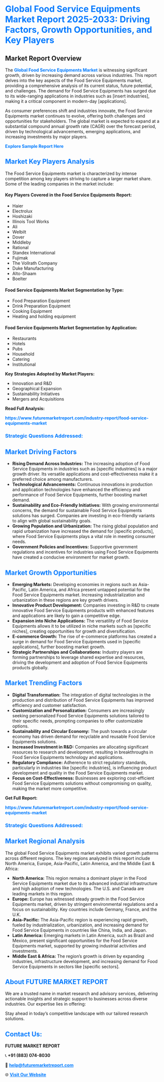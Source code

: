 <h1 style="color: #007BFF;">Global Food Service Equipments Market Report 2025-2033: Driving Factors, Growth Opportunities, and Key Players</h1>

<section id="overview">
<h2>Market Report Overview</h2>
<p>The <a href="https://www.futuremarketreport.com/industry-report/food-service-equipments-market" style="color: #007BFF; text-decoration: none;"><strong>Global Food Service Equipments Market</strong></a> is witnessing significant growth, driven by increasing demand across various industries. This report delves into the key aspects of the Food Service Equipments market, providing a comprehensive analysis of its current status, future potential, and challenges. The demand for Food Service Equipments has surged due to its wide-ranging applications in industries such as [insert industries], making it a critical component in modern-day [applications].</p>
<p>As consumer preferences shift and industries innovate, the Food Service Equipments market continues to evolve, offering both challenges and opportunities for stakeholders. The global market is expected to expand at a substantial compound annual growth rate (CAGR) over the forecast period, driven by technological advancements, emerging applications, and increasing investments by major players.</p>
</section>

<section id="overview">
<p><a href="https://www.futuremarketreport.com/request-sample/reportId=87972" style="color: #007BFF; text-decoration: none;"><strong>Explore Sample Report Here</strong></a></p>
</section>

<section id="key-players">
<h2 style="color: #007BFF;">Market Key Players Analysis</h2>
<p>The Food Service Equipments market is characterized by intense competition among key players striving to capture a larger market share. Some of the leading companies in the market include:</p>
<h4>Key Players Covered in the Food Service Equipments Report:</h4>
<ul><li>Haier</li><li>Electrolux</li><li>Hoshizaki</li><li>Illinois Tool Works</li><li>Ali</li><li>Welbilt</li><li>Dover</li><li>Middleby</li><li>Rational</li><li>Standex International</li><li>Fujimak</li><li>The Vollrath Company</li><li>Duke Manufacturing</li><li>Alto-Shaam</li><li>Boelter</li></ul>
<h4>Food Service Equipments Market Segmentation by Type:</h4>
<ul><li>Food Preparation Equipment</li><li>Drink Preparation Equipment</li><li>Cooking Equipment</li><li>Heating and holding equipment</li></ul>

<h4>Food Service Equipments Market Segmentation by Application:</h4>
<ul><li>Restaurants</li><li>Hotels</li><li>Pubs</li><li>Household</li><li>Catering</li><li>Institutional</li></ul>
<p><strong>Key Strategies Adopted by Market Players:</strong></p>
<ul>
<li>Innovation and R&D</li>
<li>Geographical Expansion</li>
<li>Sustainability Initiatives</li>
<li>Mergers and Acquisitions</li>
</ul>
</section>

<section>
<p><strong>Read Full Analysis: </strong></p><a href="https://www.futuremarketreport.com/industry-report/food-service-equipments-market" style="color: #007BFF; text-decoration: none;"><strong>https://www.futuremarketreport.com/industry-report/food-service-equipments-market</strong></a>
<h3 style="color: #007BFF;">Strategic Questions Addressed:</h3>
</section>

<section id="driving-factors">
<h2 style="color: #007BFF;">Market Driving Factors</h2>
<ul>
<li><strong>Rising Demand Across Industries:</strong> The increasing adoption of Food Service Equipments in industries such as [specific industries] is a major growth driver. Its versatile applications and cost-effectiveness make it a preferred choice among manufacturers.</li>
<li><strong>Technological Advancements:</strong> Continuous innovations in production and application technologies have enhanced the efficiency and performance of Food Service Equipments, further boosting market demand.</li>
<li><strong>Sustainability and Eco-Friendly Initiatives:</strong> With growing environmental concerns, the demand for sustainable Food Service Equipments solutions has surged. Companies are investing in eco-friendly variants to align with global sustainability goals.</li>
<li><strong>Growing Population and Urbanization:</strong> The rising global population and rapid urbanization have increased the demand for [specific products], where Food Service Equipments plays a vital role in meeting consumer needs.</li>
<li><strong>Government Policies and Incentives:</strong> Supportive government regulations and incentives for industries using Food Service Equipments have created a conducive environment for market growth.</li>
</ul>
</section>

<section id="growth-opportunities">
<h2 style="color: #007BFF;">Market Growth Opportunities</h2>
<ul>
<li><strong>Emerging Markets:</strong> Developing economies in regions such as Asia-Pacific, Latin America, and Africa present untapped potential for the Food Service Equipments market. Increasing industrialization and urbanization in these regions are key growth drivers.</li>
<li><strong>Innovative Product Development:</strong> Companies investing in R&D to create innovative Food Service Equipments products with enhanced features and applications are likely to gain a competitive edge.</li>
<li><strong>Expansion into Niche Applications:</strong> The versatility of Food Service Equipments allows it to be utilized in niche markets such as [specific niches], creating opportunities for growth and diversification.</li>
<li><strong>E-commerce Growth:</strong> The rise of e-commerce platforms has created a surge in demand for Food Service Equipments used in [specific applications], further boosting market growth.</li>
<li><strong>Strategic Partnerships and Collaborations:</strong> Industry players are forming partnerships to leverage shared expertise and resources, driving the development and adoption of Food Service Equipments products globally.</li>
</ul>
</section>

<section id="trending-factors">
<h2 style="color: #007BFF;">Market Trending Factors</h2>
<ul>
<li><strong>Digital Transformation:</strong> The integration of digital technologies in the production and distribution of Food Service Equipments has improved efficiency and customer satisfaction.</li>
<li><strong>Customization and Personalization:</strong> Consumers are increasingly seeking personalized Food Service Equipments solutions tailored to their specific needs, prompting companies to offer customizable options.</li>
<li><strong>Sustainability and Circular Economy:</strong> The push towards a circular economy has driven demand for recyclable and reusable Food Service Equipments solutions.</li>
<li><strong>Increased Investment in R&D:</strong> Companies are allocating significant resources to research and development, resulting in breakthroughs in Food Service Equipments technology and applications.</li>
<li><strong>Regulatory Compliance:</strong> Adherence to strict regulatory standards, particularly in industries like [specific industries], is influencing product development and quality in the Food Service Equipments market.</li>
<li><strong>Focus on Cost-Effectiveness:</strong> Businesses are exploring cost-efficient Food Service Equipments solutions without compromising on quality, making the market more competitive.</li>
</ul>
</section>

<section>
<p><strong>Get Full Report: </strong></p><a href="https://www.futuremarketreport.com/industry-report/food-service-equipments-market" style="color: #007BFF; text-decoration: none;"><strong>https://www.futuremarketreport.com/industry-report/food-service-equipments-market</strong></a>
<h3 style="color: #007BFF;">Strategic Questions Addressed:</h3>
</section>


<section id="regional-analysis">
<h2 style="color: #007BFF;">Market Regional Analysis</h2>
<p>The global Food Service Equipments market exhibits varied growth patterns across different regions. The key regions analyzed in this report include North America, Europe, Asia-Pacific, Latin America, and the Middle East & Africa:</p>
<ul>
<li><strong>North America:</strong> This region remains a dominant player in the Food Service Equipments market due to its advanced industrial infrastructure and high adoption of new technologies. The U.S. and Canada are leading markets in this region.</li>
<li><strong>Europe:</strong> Europe has witnessed steady growth in the Food Service Equipments market, driven by stringent environmental regulations and a focus on sustainability. Key countries include Germany, France, and the U.K.</li>
<li><strong>Asia-Pacific:</strong> The Asia-Pacific region is experiencing rapid growth, fueled by industrialization, urbanization, and increasing demand for Food Service Equipments in countries like China, India, and Japan.</li>
<li><strong>Latin America:</strong> Emerging markets in Latin America, such as Brazil and Mexico, present significant opportunities for the Food Service Equipments market, supported by growing industrial activities and investments.</li>
<li><strong>Middle East & Africa:</strong> The region’s growth is driven by expanding industries, infrastructure development, and increasing demand for Food Service Equipments in sectors like [specific sectors].</li>
</ul>
</section>

<footer>
<h2 style="color: #007BFF;">About FUTURE MARKET REPORT</h2>
<p>We are a trusted name in market research and advisory services, delivering actionable insights and strategic support to businesses across diverse industries. Our expertise lies in offering:</p>

<p>Stay ahead in today’s competitive landscape with our tailored research solutions.</p>

<h2 style="color: #007BFF;">Contact Us:</h2>
<p><strong>FUTURE MARKET REPORT</strong></p>
<p>📞 <strong>+91 (883) 074-8030</strong></p>
<p>📧 <strong><a href="mailto:help@futuremarketreport.com" style="color: #007BFF;">help@futuremarketreport.com</a></strong></p>
<p>🌐 <strong><a href="https://www.futuremarketreport.com/" style="color: #007BFF;">Visit Our Website</a></strong></p>
</footer>